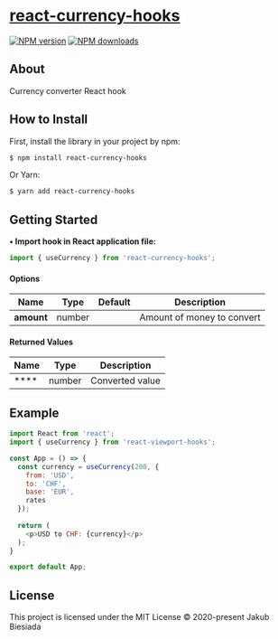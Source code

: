 # [react-currency-hooks](https://github.com/jb1905/react-currency-hooks)

[![NPM version](http://img.shields.io/npm/v/react-currency-hooks.svg?style=flat-square)](https://www.npmjs.com/package/react-currency-hooks)
[![NPM downloads](http://img.shields.io/npm/dm/react-currency-hooks.svg?style=flat-square)](https://www.npmjs.com/package/react-currency-hooks)

## About
Currency converter React hook

## How to Install
First, install the library in your project by npm:
```sh
$ npm install react-currency-hooks
```

Or Yarn:
```sh
$ yarn add react-currency-hooks
```

## Getting Started
**• Import hook in React application file:**
```js
import { useCurrency } from 'react-currency-hooks';
```

#### Options
Name | Type | Default | Description
-|-|-|-
**amount** | number | ` ` | Amount of money to convert

#### Returned Values
Name | Type | Description
-|-|-
**** | number | Converted value

## Example
```js
import React from 'react';
import { useCurrency } from 'react-viewport-hooks';

const App = () => {
  const currency = useCurrency(200, {
    from: 'USD',
    to: 'CHF',
    base: 'EUR',
    rates
  });
  
  return (
    <p>USD to CHF: {currency}</p>
  );
}

export default App;
```

## License
This project is licensed under the MIT License © 2020-present Jakub Biesiada
